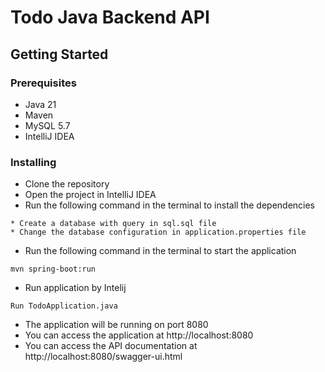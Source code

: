 Todo Java Backend API
================

## Getting Started
### Prerequisites
* Java 21
* Maven
* MySQL 5.7
* IntelliJ IDEA 

### Installing
* Clone the repository
* Open the project in IntelliJ IDEA
* Run the following command in the terminal to install the dependencies

```
* Create a database with query in sql.sql file
* Change the database configuration in application.properties file
```
* Run the following command in the terminal to start the application
```
mvn spring-boot:run
```
* Run application by Intelij
```
Run TodoApplication.java
```

* The application will be running on port 8080
* You can access the application at http://localhost:8080
* You can access the API documentation at http://localhost:8080/swagger-ui.html